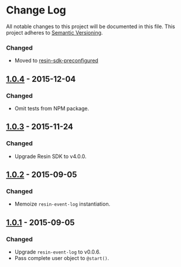 # Change Log

All notable changes to this project will be documented in this file.
This project adheres to [Semantic Versioning](http://semver.org/).

### Changed

- Moved to [resin-sdk-preconfigured](https://github.com/resin-io-modules/resin-sdk-preconfigured)

## [1.0.4] - 2015-12-04

### Changed

- Omit tests from NPM package.

## [1.0.3] - 2015-11-24

### Changed

- Upgrade Resin SDK to v4.0.0.

## [1.0.2] - 2015-09-05

### Changed

- Memoize `resin-event-log` instantiation.

## [1.0.1] - 2015-09-05

### Changed

- Upgrade `resin-event-log` to v0.0.6.
- Pass complete user object to `@start()`.

[1.0.4]: https://github.com/resin-io/resin-cli-events/compare/v1.0.3...v1.0.4
[1.0.3]: https://github.com/resin-io/resin-cli-events/compare/v1.0.2...v1.0.3
[1.0.2]: https://github.com/resin-io/resin-cli-events/compare/v1.0.1...v1.0.2
[1.0.1]: https://github.com/resin-io/resin-cli-events/compare/v1.0.0...v1.0.1
